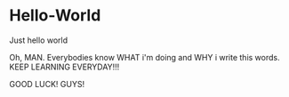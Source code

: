 # Hello-World
Just hello world

Oh, MAN. Everybodies know WHAT i'm doing and WHY i write this words.
KEEP LEARNING EVERYDAY!!!

GOOD LUCK! GUYS!
